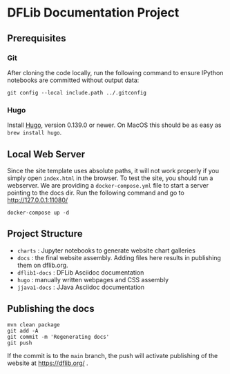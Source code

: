 # DFLib Documentation Project

## Prerequisites

### Git
After cloning the code locally, run the following command to ensure IPython notebooks are committed without output 
data:
```
git config --local include.path ../.gitconfig
```

### Hugo
Install [Hugo](https://gohugo.io/installation/), version 0.139.0 or newer. On MacOS this should be as easy as 
`brew install hugo`.

## Local Web Server
Since the site template uses absolute paths, it will not work properly if you simply open `index.html` in the browser.
To test the site, you should run a webserver. We are providing a `docker-compose.yml` file to start a server pointing
to the docs dir. Run the following command and go to http://127.0.0.1:11080/ 

```
docker-compose up -d
```

## Project Structure

* `charts` : Jupyter notebooks to generate website chart galleries
* `docs` : the final website assembly. Adding files here results in publishing them on dflib.org.
* `dflib1-docs` : DFLib Asciidoc documentation
* `hugo` : manually written webpages and CSS assembly
* `jjava1-docs` : JJava Asciidoc documentation

## Publishing the docs

```
mvn clean package
git add -A
git commit -m 'Regenerating docs'
git push
```

If the commit is to the `main` branch, the push will activate publishing of the website at
https://dflib.org/ .